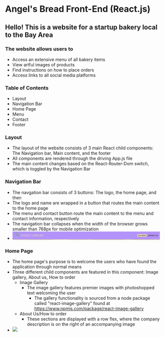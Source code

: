 # **Angel's Bread Front-End (React.js)**

## Hello! This is a website for a startup bakery local to the Bay Area

### The website allows users to
* Access an extensive menu of all bakery items
* View artful images of products
* Find instructions on how to place orders
* Access links to all social media platforms

### Table of Contents
* Layout
* Navigation Bar
* Home Page
* Menu
* Contact
* Footer

### Layout
* The layout of the website consists of 3 main React child components: The Navigation bar, Main content, and the footer 
* All components are rendered through the driving App.js file
* The main content changes based on the React-Router-Dom switch, which is toggled by the Navigation Bar

### Navigation Bar
* The navgation bar consists of 3 buttons: The logo, the home page, and then 
* The logo and name are wrapped in a button that routes the main content to the home page
* The menu and contact button route the main content to the menu and contact information, respectively
* The navigation bar collapses when the width of the browser grows smaller than 768px for mobile optimization
* ![](https://github.com/JohannesMendoza/angels-bread/blob/master/demo_images/navbar.png)

### Home Page
* The home page's purpose is to welcome the users who have found the application through normal means
* Three different child components are featured in this component: Image gallery, About us, How to order
	* Image Gallery
		* The image gallery features premier images with photoshopped text welcoming the user
			* The gallery functionality is sourced from a node package called "react-image-gallery" found at https://www.npmjs.com/package/react-image-gallery
	* About Us/How to order
		* These sections are displayed with a row flex, where the company description is on the right of an accompanying image
* ![](https://github.com/JohannesMendoza/angels-bread/blob/master/demo_images/homepage.png)

